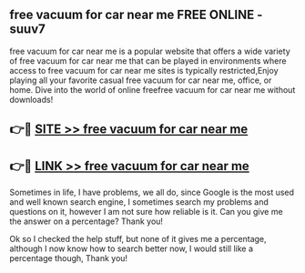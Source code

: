 ## free vacuum for car near me FREE ONLINE - suuv7

free vacuum for car near me is a popular website that offers a wide variety of free vacuum for car near me that can be played in environments where access to free vacuum for car near me sites is typically restricted,Enjoy playing all your favorite casual free vacuum for car near me, office, or home. Dive into the world of online freefree vacuum for car near me without downloads!

## 👉🔴 [SITE >> free vacuum for car near me](http://news.freeplayer.one?title=free_vacuum_for_car_near_me&ref=FRRE)

## 👉🔴 [LINK >> free vacuum for car near me](http://news.freeplayer.one?title=free_vacuum_for_car_near_me&ref=FREE)

Sometimes in life, I have problems, we all do, since Google is the most used and well known search engine, I sometimes search my problems and questions on it, however I am not sure how reliable is it. Can you give me the answer on a percentage? Thank you!

Ok so I checked the help stuff, but none of it gives me a percentage, although I now know how to search better now, I would still like a percentage though, Thank you!